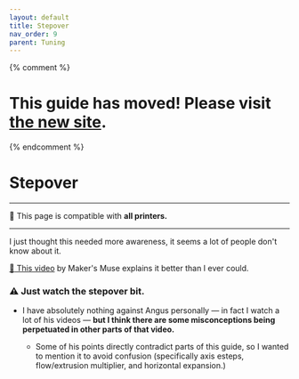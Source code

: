 ```yaml
---
layout: default
title: Stepover
nav_order: 9
parent: Tuning
---
```

{% comment %} 
# This guide has moved! Please visit [the new site](http://ellis3dp.com/Print-Tuning-Guide/).
{% endcomment %}
# Stepover
---
:dizzy: This page is compatible with **all printers.**

---

I just thought this needed more awareness, it seems a lot of people don't know about it. 

[:page_facing_up: This video](https://youtu.be/YPAXeBuq9qU?t=612) by Maker's Muse explains it better than I ever could.

### :warning: **Just watch the stepover bit.**
- I have absolutely nothing against Angus personally — in fact I watch a lot of his videos —  **but I think there are some misconceptions being perpetuated in other parts of that video.**

    - Some of his points directly contradict parts of this guide, so I wanted to mention it to avoid confusion (specifically axis esteps, flow/extrusion multiplier, and horizontal expansion.)

